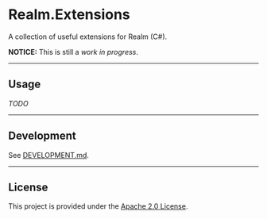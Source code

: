 # Realm.Extensions
A collection of useful extensions for Realm (C#).

**NOTICE:** This is still a _work in progress_.

---

## Usage

_TODO_

---

## Development

See [DEVELOPMENT.md](https://github.com/Didstopia/Realm.Extensions/blob/master/DEVELOPMENT.md).

---

## License

This project is provided under the [Apache 2.0 License](https://github.com/Didstopia/Realm.Extensions/blob/master/LICENSE.md).